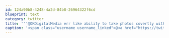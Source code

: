 ```yaml
---
id: 124a90b8-4248-4a2d-84b8-26964322f6cd
blueprint: text
category: twitter
title: '''@OKDigitalMedia err like ability to take photos covertly without being all "hey, look at me"'
caption: '<span class="username username_linked">@<a href="https://twitter.com/OKDigitalMedia" title="John Thiessen">OKDigitalMedia</a></span> err like ability to take photos covertly without being all "hey, look at me"'
---
```

